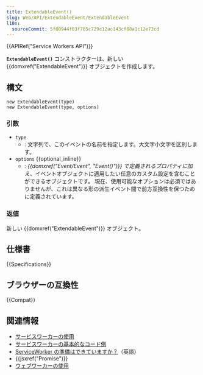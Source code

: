 ```yaml
---
title: ExtendableEvent()
slug: Web/API/ExtendableEvent/ExtendableEvent
l10n:
  sourceCommit: 5f80944f03f785c729c12ac143cf88a1c12e72cd
---
```


{{APIRef("Service Workers API")}}

**`ExtendableEvent()`** コンストラクターは、新しい {{domxref("ExtendableEvent")}} オブジェクトを作成します。

## 構文

```js-nolint
new ExtendableEvent(type)
new ExtendableEvent(type, options)
```

### 引数

- `type`
  - : 文字列で、このイベントの名前を指定します。大文字小文字を区別します。
- `options` {{optional_inline}}
  - : _{{domxref("Event/Event", "Event()")}} で定義されるプロパティに加え_、イベントオブジェクトに適用したい任意のカスタム設定を含むことができるオブジェクトです。
    現在、使用可能なオプションは必須ではありませんが、これは異なる形の派生イベント間で前方互換性を保つために定義されています。

### 返値

新しい {{domxref("ExtendableEvent")}} オブジェクト。

## 仕様書

{{Specifications}}

## ブラウザーの互換性

{{Compat}}

## 関連情報

- [サービスワーカーの使用](/ja/docs/Web/API/Service_Worker_API/Using_Service_Workers)
- [サービスワーカーの基本的なコード例](https://github.com/mdn/dom-examples/tree/main/service-worker/simple-service-worker)
- [ServiceWorker の準備はできていますか？](https://jakearchibald.github.io/isserviceworkerready/)（英語）
- {{jsxref("Promise")}}
- [ウェブワーカーの使用](/ja/docs/Web/API/Web_Workers_API/Using_web_workers)
